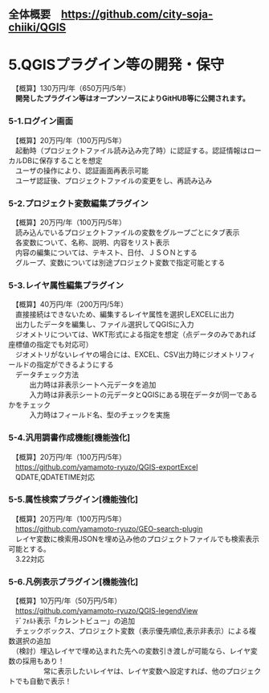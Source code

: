 ## 全体概要　https://github.com/city-soja-chiiki/QGIS  
# 5.QGISプラグイン等の開発・保守  
　【概算】130万円/年（650万円/5年）  
　**開発したプラグイン等はオープンソースによりGitHUB等に公開されます。**
　
### 5-1.ログイン画面  
　【概算】20万円/年（100万円/5年）  
　起動時（プロジェクトファイル読み込み完了時）に認証する。認証情報はローカルDBに保存することを想定  
　ユーザの操作により、認証画面再表示可能  
　ユーザ認証後、プロジェクトファイルの変更をし、再読み込み  
### 5-2.プロジェクト変数編集プラグイン
　【概算】20万円/年（100万円/5年）  
　読み込んでいるプロジェクトファイルの変数をグループごとにタブ表示  
　各変数について、名称、説明、内容をリスト表示  
　内容の編集については、テキスト、日付、ＪＳＯＮとする  
　グループ、変数については別途プロジェクト変数で指定可能とする  
### 5-3.レイヤ属性編集プラグイン  
　【概算】40万円/年（200万円/5年）  
　直接接続はできないため、編集するレイヤ属性を選択しEXCELに出力  
　出力したデータを編集し、ファイル選択してQGISに入力  
　ジオメトリについては、WKT形式による指定を想定（点データのみであれば座標値の指定でも対応可）  
　ジオメトリがないレイヤの場合には、EXCEL、CSV出力時にジオメトリフィールドの指定ができるようにする  
　データチェック方法  
　　　出力時は非表示シートへ元データを追加  
　　　入力時は非表示シートの元データとQGISにある現在データが同一であるかをチェック  
　　　入力時はフィールド名、型のチェックを実施  
### 5-4.汎用調書作成機能[機能強化]  
　【概算】20万円/年（100万円/5年）   
　https://github.com/yamamoto-ryuzo/QGIS-exportExcel  
　QDATE,QDATETIME対応  
### 5-5.属性検索プラグイン[機能強化]   
　【概算】20万円/年（100万円/5年）   
　https://github.com/yamamoto-ryuzo/GEO-search-plugin  
　レイヤ変数に検索用JSONを埋め込み他のプロジェクトファイルでも検索表示可能とする。  
　3.22対応  
### 5-6.凡例表示プラグイン[機能強化]   
　【概算】10万円/年（50万円/5年）   
　https://github.com/yamamoto-ryuzo/QGIS-legendView  
　ﾃﾞﾌｫﾙﾄ表示「カレントビュー」の追加  
　チェックボックス、プロジェクト変数（表示優先順位,表示非表示）による複数選択の追加  
　（検討）埋込レイヤで埋め込まれた先への変数引き渡しが可能なら、レイヤ変数の採用もあり！  
　　　　　常に表示したいレイヤは、レイヤ変数へ設定すれば、他のプロジェクトでも自動で表示！  
